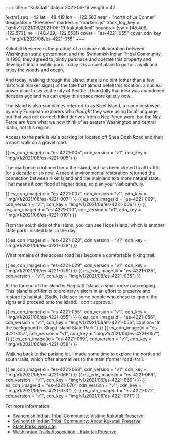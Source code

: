 +++
title = "Kukutali"
date = 2021-06-19
weight = 42

[extra]
seq = 42
lat = 48.419
lon = -122.563
near = "north of La Conner"
designator = "Preserve"
markers = "markers.js"
track_log_key = "kml/v1/2021/06/2021-06-19-kukutali.kml"
bounds = {sw = [48.409, -122.573], ne = [48.429, -122.553]}
cover = "es-4221-055"
cover_cdn_key = "img/v1/2021/06/es-4221-055"
+++

Kukutali Preserve is the product of a unique collaboration between Washington state government and the Swinomish Indian Tribal Community. In 1990, they agreed to jointly purchase and operate this property and develop it into a public park. Today it is a quiet place to go for a walk and enjoy the woods and ocean.

<!-- more -->

And today, walking through the island, there is no hint (other than a few historical marker signs) of the fate that almost befell this location: a nuclear power plant to serve the city of Seattle. Thankfully that idea was abandoned decades ago and we can enjoy this space more quietly now.

The island is also sometimes referred to as Kiket Island, a name bestowed by early European explorers who _thought_ they were using local language, but that was not correct: Kiket derives from a Nez Perce word, but the Nez Perce are from what we now think of as eastern Washington and central Idaho, not this region.

Access to the park is via a parking lot located off Snee Oosh Road and then a short walk on a gravel road:

{{ es_cdn_image(id = "es-4221-005", cdn_version = "v1", cdn_key = "img/v1/2021/06/es-4221-005") }}

The road once continued onto the island, but has been closed to all traffic for a decade or so now. A recent environmental restoration returned the connection between Kiket Island and the mainland to a more natural state. That means it _can_ flood at higher tides, so plan your visit carefully.

{{ es_cdn_image(id = "es-4221-007", cdn_version = "v1", cdn_key = "img/v1/2021/06/es-4221-007") }}
{{ es_cdn_image(id = "es-4221-009", cdn_version = "v1", cdn_key = "img/v1/2021/06/es-4221-009") }}
{{ es_cdn_image(id = "es-4221-010", cdn_version = "v1", cdn_key = "img/v1/2021/06/es-4221-010") }}

From the south side of the island, you can see Hope Island, which is another state park I visited later in the day.

{{ es_cdn_image(id = "es-4221-028", cdn_version = "v1", cdn_key = "img/v1/2021/06/es-4221-028") }}

What remains of the access road has become a comfortable hiking trail:

{{ es_cdn_image(id = "es-4221-029", cdn_version = "v1", cdn_key = "img/v1/2021/06/es-4221-029") }}
{{ es_cdn_image(id = "es-4221-035", cdn_version = "v1", cdn_key = "img/v1/2021/06/es-4221-035") }}

At the far end of the island is Flagstaff Island, a small rocky outcropping. This island is off-limits to ordinary visitors in an effort to preserve and restore its habitat. (Sadly, I did see some people who chose to ignore the signs and proceed onto the island. I don't approve.)

{{ es_cdn_image(id = "es-4221-055", cdn_version = "v1", cdn_key = "img/v1/2021/06/es-4221-055") }}
{{ es_cdn_image(id = "es-4221-056", cdn_version = "v1", cdn_key = "img/v1/2021/06/es-4221-056", caption="In the background is Skagit Island State Park.") }}
{{ es_cdn_image(id = "es-4221-057", cdn_version = "v1", cdn_key = "img/v1/2021/06/es-4221-057") }}
{{ es_cdn_image(id = "es-4221-059", cdn_version = "v1", cdn_key = "img/v1/2021/06/es-4221-059") }}

Walking back to the parking lot, I made some time to explore the north and south trails, which offer alternatives to the main (former road) trail:

{{ es_cdn_image(id = "es-4221-068", cdn_version = "v1", cdn_key = "img/v1/2021/06/es-4221-068") }}
{{ es_cdn_image(id = "es-4221-069", cdn_version = "v1", cdn_key = "img/v1/2021/06/es-4221-069") }}
{{ es_cdn_image(id = "es-4221-070", cdn_version = "v1", cdn_key = "img/v1/2021/06/es-4221-070") }}
{{ es_cdn_image(id = "es-4221-071", cdn_version = "v1", cdn_key = "img/v1/2021/06/es-4221-071") }}

For more information:

* [Swinomish Indian Tribal Community: Visiting Kukutali Preserve](https://swinomish-nsn.gov/resources/environmental-protection/visiting-kukutali-preserve.aspx)
* [Swinomish Indian Tribal Community: About Kukutali Preserve](https://swinomish-nsn.gov/resources/environmental-protection/visiting-kukutali-preserve/about-kukutali-preserve.aspx)
* [State Parks web site](https://www.parks.state.wa.us/299/Kukutali-Preserve)
* [Washington Trails Association - Kukutali Preserve](https://www.wta.org/go-hiking/hikes/kukutali-preserve)
